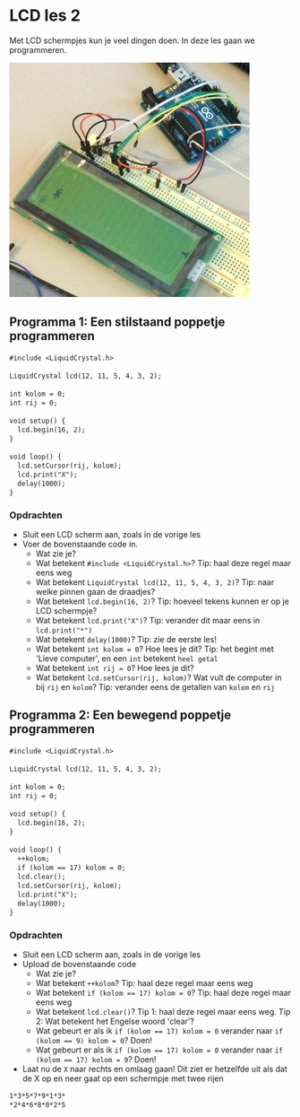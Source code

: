 # LCD les 2

Met LCD schermpjes kun je veel dingen doen. In deze les gaan we programmeren.

![ArduinoInvaders is een spel dat werkt met een LCD](ArduinoInvaders.jpg)

## Programma 1: Een stilstaand poppetje programmeren

```
#include <LiquidCrystal.h>

LiquidCrystal lcd(12, 11, 5, 4, 3, 2);

int kolom = 0;
int rij = 0;

void setup() {
  lcd.begin(16, 2);
}

void loop() {
  lcd.setCursor(rij, kolom);
  lcd.print("X");
  delay(1000);
}
```

### Opdrachten

- Sluit een LCD scherm aan, zoals in de vorige les
- Voer de bovenstaande code in.
    * Wat zie je?
    * Wat betekent `#include <LiquidCrystal.h>`? Tip: haal deze regel maar eens weg
    * Wat betekent `LiquidCrystal lcd(12, 11, 5, 4, 3, 2)`? Tip: naar welke pinnen gaan de draadjes?
    * Wat betekent `lcd.begin(16, 2)`? Tip: hoeveel tekens kunnen er op je LCD schermpje?
    * Wat betekent `lcd.print("X")`? Tip: verander dit maar eens in `lcd.print("*")`
    * Wat betekent `delay(1000)`? Tip: zie de eerste les!
    * Wat betekent `int kolom = 0`? Hoe lees je dit? Tip: het begint met 'Lieve computer', en een `int` betekent `heel getal`
    * Wat betekent `int rij = 0`? Hoe lees je dit?
    * Wat betekent `lcd.setCursor(rij, kolom)`? Wat vult de computer in bij `rij` en `kolom`? Tip: verander eens de getallen van `kolom` en `rij`


## Programma 2: Een bewegend poppetje programmeren

```
#include <LiquidCrystal.h>

LiquidCrystal lcd(12, 11, 5, 4, 3, 2);

int kolom = 0;
int rij = 0;

void setup() {
  lcd.begin(16, 2);
}

void loop() {
  ++kolom;
  if (kolom == 17) kolom = 0;
  lcd.clear();
  lcd.setCursor(rij, kolom);
  lcd.print("X");
  delay(1000);
}
```

### Opdrachten

- Sluit een LCD scherm aan, zoals in de vorige les
- Upload de bovenstaande code
    * Wat zie je?
    * Wat betekent `++kolom`? Tip: haal deze regel maar eens weg
    * Wat betekent `if (kolom == 17) kolom = 0`? Tip: haal deze regel maar eens weg
    * Wat betekent `lcd.clear()`? Tip 1: haal deze regel maar eens weg. Tip 2: Wat betekent het Engelse woord 'clear'?
    * Wat gebeurt er als ik `if (kolom == 17) kolom = 0` verander naar `if (kolom == 9) kolom = 0`? Doen!
    * Wat gebeurt er als ik `if (kolom == 17) kolom = 0` verander naar `if (kolom == 17) kolom = 9`? Doen!
- Laat nu de `X` naar rechts en omlaag gaan! Dit ziet er hetzelfde uit als dat de X op en neer gaat op een schermpje met twee rijen

```
1*3*5*7*9*1*3*
*2*4*6*8*0*2*5
```

